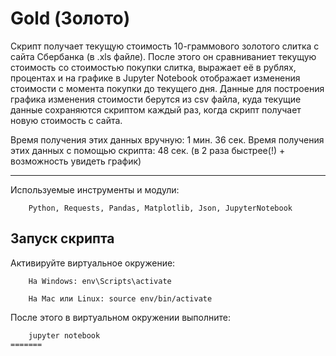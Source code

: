 Gold (Золото)
=================

Скрипт получает текущую стоимость 10-граммового золотого слитка с сайта Сбербанка (в .xls файле).
После этого он сравниваниет текущую стоимость со стоимостью покупки слитка, выражает её в рублях, процентах и на графике в Jupyter Notebook отображает изменения стоимости с момента покупки до текущего дня. 
Данные для построения графика изменения стоимости берутся из csv файла, куда текущие данные сохраняются скриптом каждый раз, когда скрипт получает новую стоимость с сайта.

Время получения этих данных вручную: 1 мин. 36 сек.
Время получения этих данных с помощью скрипта: 48 сек. (в 2 раза быстрее(!) + возможность увидеть график)

***********


Используемые инструменты и модули:
```
    Python, Requests, Pandas, Matplotlib, Json, JupyterNotebook

```

Запуск скрипта
---------

Aктивируйте виртуальное окружение:

```
    На Windows: env\Scripts\activate
```
```
    На Mac или Linux: source env/bin/activate
```
После этого в виртуальном окружении выполните:

```
    jupyter notebook
=======